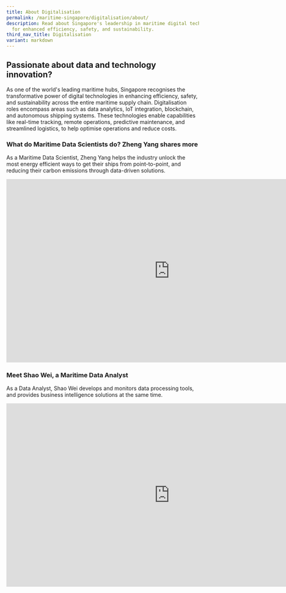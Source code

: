```yaml
---
title: About Digitalisation
permalink: /maritime-singapore/digitalisation/about/
description: Read about Singapore's leadership in maritime digital technologies
  for enhanced efficiency, safety, and sustainability.
third_nav_title: Digitalisation
variant: markdown
---
```

## Passionate about data and technology innovation? 
As one of the world's leading maritime hubs, Singapore recognises the transformative power of digital technologies in enhancing efficiency, safety, and sustainability across the entire maritime supply chain. Digitalisation roles encompass areas such as data analytics, IoT integration, blockchain, and autonomous shipping systems. These technologies enable capabilities like real-time tracking, remote operations, predictive maintenance, and streamlined logistics, to help optimise operations and reduce costs.

### What do Maritime Data Scientists do? Zheng Yang shares more
As a Maritime Data Scientist, Zheng Yang helps the industry unlock the most energy efficient ways to get their ships from point-to-point, and reducing their carbon emissions through data-driven solutions. 
<iframe allowfullscreen="" allow="accelerometer; autoplay; clipboard-write; encrypted-media; gyroscope; picture-in-picture; web-share" frameborder="0" title="YouTube video player" src="https://www.youtube.com/embed/8wTYE-d1NYc?si=5YxxuhAlzi9UgfB1" height="480" width="854"></iframe>

### Meet Shao Wei, a Maritime Data Analyst
As a Data Analyst, Shao Wei develops and monitors data processing tools, and provides business intelligence solutions at the same time.
<iframe allowfullscreen="" allow="accelerometer; autoplay; clipboard-write; encrypted-media; gyroscope; picture-in-picture; web-share" frameborder="0" title="YouTube video player" src="https://www.youtube.com/embed/2e9oMzZHff4?si=hIfrEFNkzvqyzkxE" height="480" width="854"></iframe>